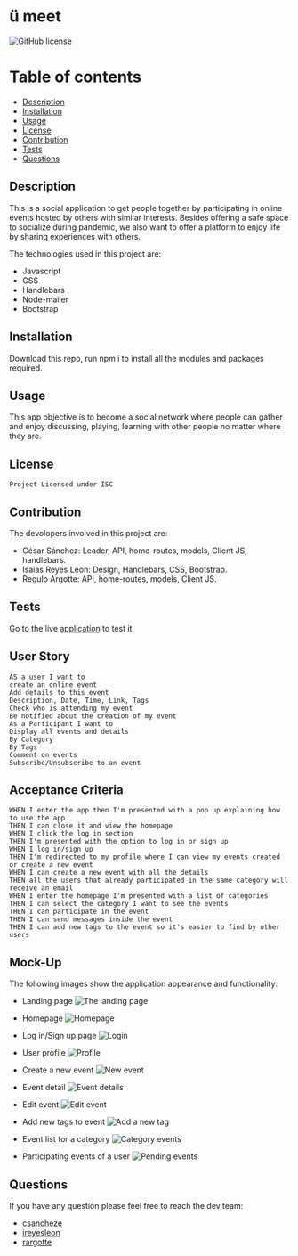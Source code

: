 # ü meet
  ![GitHub license](https://img.shields.io/badge/license-ISC-green.svg)
  # Table of contents
  * [Description](#description)
  * [Installation](#installation)
  * [Usage](#usage)
  * [License](#license)
  * [Contribution](#contribution)
  * [Tests](#tests)
  * [Questions](#questions)
  

  ## Description
  This is a social application to get people together by participating in online events hosted by others with similar 
  interests. Besides offering a safe space to socialize during pandemic, we also want to offer a platform to enjoy life by 
  sharing experiences with others.

  The technologies used in this project are:
  - Javascript
  - CSS
  - Handlebars
  - Node-mailer
  - Bootstrap


  ## Installation
  Download this repo, run npm i to install all the modules and packages required.


  ## Usage
  This app objective is to become a social network where people can gather and enjoy discussing, playing, learning with other people no matter where they are.
  

  ## License
    Project Licensed under ISC


  ## Contribution
  The devolopers involved in this project are:

  - César Sánchez: Leader, API, home-routes, models, Client JS, handlebars.
  - Isaias Reyes Leon: Design, Handlebars, CSS, Bootstrap.
  - Regulo Argotte: API, home-routes, models, Client JS.

  ## Tests
  
  Go to the live [application](https://u-meet-app.herokuapp.com/) to test it
  
  ## User Story
  ```
  AS a user I want to
  create an online event
  Add details to this event
  Description, Date, Time, Link, Tags
  Check who is attending my event
  Be notified about the creation of my event
  As a Participant I want to
  Display all events and details
  By Category
  By Tags
  Comment on events 
  Subscribe/Unsubscribe to an event
  ```


  ## Acceptance Criteria
  ```
  WHEN I enter the app then I'm presented with a pop up explaining how to use the app
  THEN I can close it and view the homepage
  WHEN I click the log in section
  THEN I'm presented with the option to log in or sign up
  WHEN I log in/sign up 
  THEN I'm redirected to my profile where I can view my events created or create a new event
  WHEN I can create a new event with all the details
  THEN all the users that already participated in the same category will receive an email 
  WHEN I enter the homepage I'm presented with a list of categories
  THEN I can select the category I want to see the events
  THEN I can participate in the event
  THEN I can send messages inside the event
  THEN I can add new tags to the event so it's easier to find by other users
  ```


  ## Mock-Up
  The following images show the application appearance and functionality:
  - Landing page
  ![The landing page](./public/images/landing-page.png)

  - Homepage
  ![Homepage](./public/images/homepage.png)

  - Log in/Sign up page
  ![Login](./public/images/login.png)

  - User profile
  ![Profile](./public/images/profile.png)

  - Create a new event
  ![New event](./public/images/create-event.png)

  - Event detail
  ![Event details](./public/images/event-details.png)

  - Edit event
  ![Edit event](./public/images/edit-event.png)

  - Add new tags to event
  ![Add a new tag](./public/images/add-tags.png)

  - Event list for a category
  ![Category events](./public/images/category-events.png)

  - Participating events of a user
  ![Pending events](./public/images/events-togo.png)


  ## Questions
  If you have any question please feel free to reach the dev team:
  * [csancheze](https://github.com/csancheze)
  * [ireyesleon](https://github.com/ireyesleon)
  * [rargotte](https://github.com/rargotte)
  
